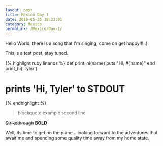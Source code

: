 ```yaml
---
layout: post
title: Mexico Day 1
date: 2016-05-25 18:23:01
category: Mexico
permalink: /Mexico/Day-1/
---
```



Hello World, there is a song that I'm singing, come on get happy!!! :)

This is a test post, stay tuned.

{% highlight ruby linenos %}
def print_hi(name)
  puts "Hi, #{name}"
end
print_hi('Tyler')
# prints 'Hi, Tyler' to STDOUT
{% endhighlight %}

> blockquote example
> second line


~~Strikethrough~~
**BOLD**

Well, its time to get on the plane... looking forward to the adventures that await me and spending some quality time away from my home state. 